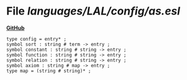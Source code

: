 # File _languages/LAL/config/as.esl_
**[GitHub](https://github.com/softlang/yas/blob/master/languages/LAL/config/as.esl)**
```
type config = entry* ;
symbol sort : string # term -> entry ;
symbol constant : string # string -> entry ;
symbol function : string # string -> entry ;
symbol relation : string # string -> entry ;
symbol axiom : string # map -> entry ;
type map = (string # string)* ;
```
